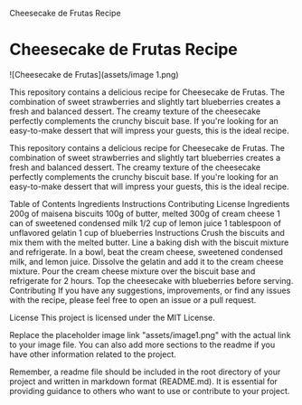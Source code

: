 Cheesecake de Frutas Recipe

# Cheesecake de Frutas Recipe

![Cheesecake de Frutas](assets/image 1.png)

This repository contains a delicious recipe for Cheesecake de Frutas. The combination of sweet strawberries and slightly tart blueberries creates a fresh and balanced dessert. The creamy texture of the cheesecake perfectly complements the crunchy biscuit base. If you're looking for an easy-to-make dessert that will impress your guests, this is the ideal recipe.


This repository contains a delicious recipe for Cheesecake de Frutas. The combination of sweet strawberries and slightly tart blueberries creates a fresh and balanced dessert. The creamy texture of the cheesecake perfectly complements the crunchy biscuit base. If you're looking for an easy-to-make dessert that will impress your guests, this is the ideal recipe.

Table of Contents
Ingredients
Instructions
Contributing
License
Ingredients
200g of maisena biscuits
100g of butter, melted
300g of cream cheese
1 can of sweetened condensed milk
1/2 cup of lemon juice
1 tablespoon of unflavored gelatin
1 cup of blueberries
Instructions
Crush the biscuits and mix them with the melted butter.
Line a baking dish with the biscuit mixture and refrigerate.
In a bowl, beat the cream cheese, sweetened condensed milk, and lemon juice.
Dissolve the gelatin and add it to the cream cheese mixture.
Pour the cream cheese mixture over the biscuit base and refrigerate for 2 hours.
Top the cheesecake with blueberries before serving.
Contributing
If you have any suggestions, improvements, or find any issues with the recipe, please feel free to open an issue or a pull request.

License
This project is licensed under the MIT License.

Replace the placeholder image link "assets/image1.png" with the actual link to your image file. You can also add more sections to the readme if you have other information related to the project.

Remember, a readme file should be included in the root directory of your project and written in markdown format (README.md). It is essential for providing guidance to others who want to use or contribute to your project.




